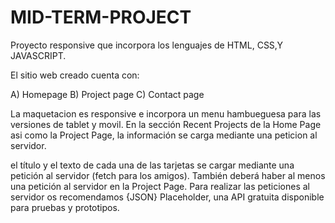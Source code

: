 # MID-TERM-PROJECT

Proyecto responsive que incorpora los lenguajes de HTML, CSS,Y JAVASCRIPT. 

El sitio web creado cuenta con:

A) Homepage
B) Project page
C) Contact page

La maquetacion es responsive e incorpora un menu hambueguesa para las versiones de tablet y movil.
En la sección Recent Projects de la Home Page asi como la Project Page, la información se carga mediante una peticion al servidor. 


el título y el texto de cada una de las tarjetas se cargar mediante una petición al servidor (fetch para los amigos).
También deberá haber al menos una petición al servidor en la Project Page.
Para realizar las peticiones al servidor os recomendamos {JSON} Placeholder, una API gratuita disponible para pruebas y prototipos.

